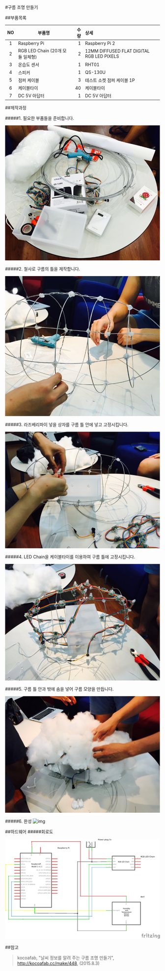 #구름 조명 만들기

##부품목록

|  NO  |  부품명  |  수량  | 상세 |
| :------: | ------ | --------:| :------ |
|  1  |  Raspberry Pi  |  1  |  Raspberry Pi 2  |
|  2  |  RGB LED Chain (20개 모듈 일체형)  |  2  |  12MM DIFFUSED FLAT DIGITAL RGB LED PIXELS  |
|  3  |  온습도 센서  |  1  |  RHT01  |
|  4  |  스피커  |  1  |  QS-130U  |
|  5  |  점퍼 케이블  |  3  |  테스트 소켓 점퍼 케이블 1P  | 
|  6  |  케이블타이  |  40  |  케이블타이  |
|  7  |  DC 5V 아답터  |  1  |  DC 5V 아답터  |

##제작과정

#####1. 필요한 부품들을 준비합니다.

![img](https://github.com/sw-maestro-ichai/alarm/blob/master/Manual/Pictures/1.jpeg)

#####2. 철사로 구름의 틀을 제작합니다.

![img](https://github.com/sw-maestro-ichai/alarm/blob/master/Manual/Pictures/2.jpeg)

#####3. 라즈베리파이 넣을 상자를 구름 틀 안에 넣고 고정시킵니다.

![img](https://github.com/sw-maestro-ichai/alarm/blob/master/Manual/Pictures/3.jpeg)

#####4. LED Chain을 케이블타이를 이용하여 구름 틀에 고정시킵니다.

![img](https://github.com/sw-maestro-ichai/alarm/blob/master/Manual/Pictures/4.jpeg)

#####5. 구름 틀 안과 밖에 솜을 넣어 구름 모양을 만듭니다.

![img](https://github.com/sw-maestro-ichai/alarm/blob/master/Manual/Pictures/5.jpeg)

#####6. 완성
![img](https://github.com/sw-maestro-ichai/alarm/blob/master/Manual/Pictures/6_cloud.jpeg)


##하드웨어
#####회로도

![img](https://github.com/sw-maestro-ichai/alarm/blob/master/Manual/Pictures/6_circuit.png)


##참고
> kocoafab, "날씨 정보를 알려 주는 구름 조명 만들기", http://kocoafab.cc/make/448, (2015.8.3)
